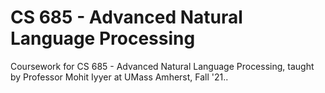 # CS 685 - Advanced Natural Language Processing
Coursework for CS 685 - Advanced Natural Language Processing, taught by Professor Mohit Iyyer at UMass Amherst, Fall '21..
